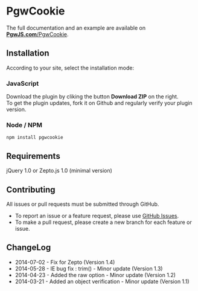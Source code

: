 PgwCookie
=========

The full documentation and an example are available on [**PgwJS.com**/PgwCookie](http://pgwjs.com/pgwcookie/).

Installation
---------

According to your site, select the installation mode:

### JavaScript

Download the plugin by cliking the button **Download ZIP** on the right.  
To get the plugin updates, fork it on Github and regularly verify your plugin version.

### Node / NPM

    npm install pgwcookie

Requirements
---------

jQuery 1.0 or Zepto.js 1.0 (minimal version)


Contributing
---------

All issues or pull requests must be submitted through GitHub.

* To report an issue or a feature request, please use [GitHub Issues](https://github.com/Pagawa/PgwCookie/issues).
* To make a pull request, please create a new branch for each feature or issue.


ChangeLog
---------

* 2014-07-02 - Fix for Zepto (Version 1.4)
* 2014-05-28 - IE bug fix : trim() - Minor update (Version 1.3)
* 2014-04-23 - Added the raw option - Minor update (Version 1.2)
* 2014-03-21 - Added an object verification - Minor update (Version 1.1)
